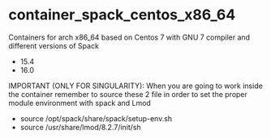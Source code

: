 # container_spack_centos_x86_64
Containers for arch x86_64 based on Centos 7 with GNU 7 compiler and different versions of Spack 
- 15.4 
- 16.0

IMPORTANT (ONLY FOR SINGULARITY): When you are going to work inside the container remember to source these 2 file in order to set the proper module environment with spack and Lmod

- source /opt/spack/share/spack/setup-env.sh
- source /usr/share/lmod/8.2.7/init/sh

